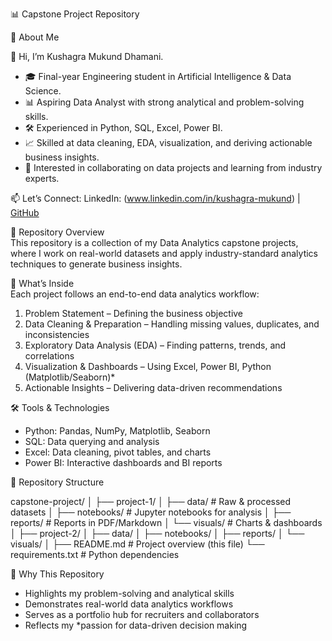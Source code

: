 📊 Capstone Project Repository  

📌 About Me 

👋 Hi, I’m Kushagra Mukund Dhamani.  
- 🎓 Final-year Engineering student in Artificial Intelligence & Data Science.
- 📊 Aspiring Data Analyst with strong analytical and problem-solving skills.  
- 🛠 Experienced in Python, SQL, Excel, Power BI. 
- 📈 Skilled at data cleaning, EDA, visualization, and deriving actionable business insights.  
- 🤝 Interested in collaborating on data projects and learning from industry experts.  

📫 Let’s Connect: 
LinkedIn: (www.linkedin.com/in/kushagra-mukund) | 
[GitHub](https://github.com/) 

 📂 Repository Overview  
This repository is a collection of my Data Analytics capstone projects, where I work on real-world datasets and apply industry-standard analytics techniques to generate business insights.  

 🔑 What’s Inside  
Each project follows an end-to-end data analytics workflow:  

1. Problem Statement – Defining the business objective  
2. Data Cleaning & Preparation – Handling missing values, duplicates, and inconsistencies  
3. Exploratory Data Analysis (EDA) – Finding patterns, trends, and correlations  
4. Visualization & Dashboards – Using Excel, Power BI, Python (Matplotlib/Seaborn)*  
5. Actionable Insights – Delivering data-driven recommendations  

🛠 Tools & Technologies

- Python: Pandas, NumPy, Matplotlib, Seaborn  
- SQL: Data querying and analysis  
- Excel: Data cleaning, pivot tables, and charts  
- Power BI: Interactive dashboards and BI reports  

 📂 Repository Structure

capstone-project/ │ ├── project-1/ │   ├── data/          # Raw & processed datasets │   ├── notebooks/     # Jupyter notebooks for analysis │   ├── reports/       # Reports in PDF/Markdown │   └── visuals/       # Charts & dashboards │ ├── project-2/ │   ├── data/ │   ├── notebooks/ │   ├── reports/ │   └── visuals/ │ ├── README.md          # Project overview (this file) └── requirements.txt   # Python dependencies

🎯 Why This Repository  

- Highlights my problem-solving and analytical skills
- Demonstrates real-world data analytics workflows 
- Serves as a portfolio hub for recruiters and collaborators  
- Reflects my *passion for data-driven decision making  
